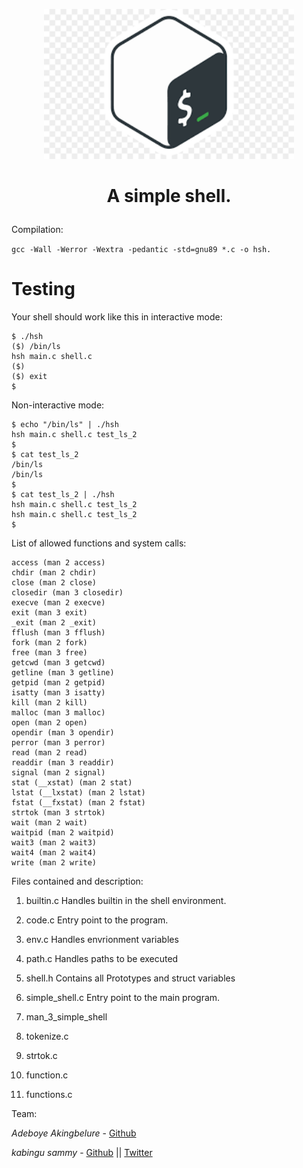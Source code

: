 <p align="center">

  <img src="images.png" width="400\"/>

<br>


<h1><p align="center">A simple shell.</h1></p></font>



Compilation:

``gcc -Wall -Werror -Wextra -pedantic -std=gnu89 *.c -o hsh.``

# Testing

Your shell should work like this in interactive mode:

    $ ./hsh
    ($) /bin/ls
    hsh main.c shell.c
    ($)
    ($) exit
    $

Non-interactive mode:

    $ echo "/bin/ls" | ./hsh
    hsh main.c shell.c test_ls_2
    $
    $ cat test_ls_2
    /bin/ls
    /bin/ls
    $
    $ cat test_ls_2 | ./hsh
    hsh main.c shell.c test_ls_2
    hsh main.c shell.c test_ls_2
    $

List of allowed functions and system calls:

    access (man 2 access)
    chdir (man 2 chdir)
    close (man 2 close)
    closedir (man 3 closedir)
    execve (man 2 execve)
    exit (man 3 exit)
    _exit (man 2 _exit)
    fflush (man 3 fflush)
    fork (man 2 fork)
    free (man 3 free)
    getcwd (man 3 getcwd)
    getline (man 3 getline)
    getpid (man 2 getpid)
    isatty (man 3 isatty)
    kill (man 2 kill)
    malloc (man 3 malloc)
    open (man 2 open)
    opendir (man 3 opendir)
    perror (man 3 perror)
    read (man 2 read)
    readdir (man 3 readdir)
    signal (man 2 signal)
    stat (__xstat) (man 2 stat)
    lstat (__lxstat) (man 2 lstat)
    fstat (__fxstat) (man 2 fstat)
    strtok (man 3 strtok)
    wait (man 2 wait)
    waitpid (man 2 waitpid)
    wait3 (man 2 wait3)
    wait4 (man 2 wait4)
    write (man 2 write)



Files contained and description:

1. builtin.c
    Handles builtin in the shell environment.

2. code.c
    Entry point to the program.

3. env.c 
    Handles envrionment variables

4. path.c
    Handles paths to be executed

5. shell.h
    Contains all Prototypes and struct variables

6. simple_shell.c
    Entry point to the main program.

7. man_3_simple_shell

8. tokenize.c

9. strtok.c

10. function.c

11. functions.c

Team:

*Adeboye Akingbelure* - [Github](https://github.com/Boye111)

*kabingu sammy* - [Github](https://github.com/kabingusam) || [Twitter](https://twitter.com/Kabingusammy)